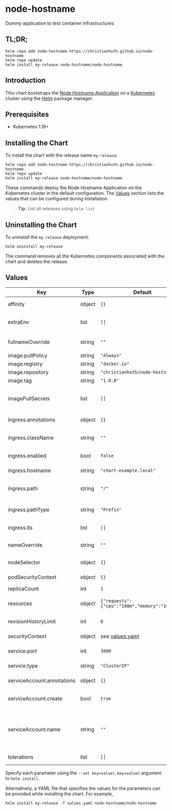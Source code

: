 # node-hostname

Dummy application to test container infrastructures

## TL;DR;

```console
helm repo add node-hostname https://christianhuth.github.io/node-hostname
helm repo update
helm install my-release node-hostname/node-hostname
```

## Introduction

This chart bootstraps the [Node Hostname Application](https://github.com/christianhuth/node-hostname) on a [Kubernetes](http://kubernetes.io) cluster using the [Helm](https://helm.sh) package manager.

## Prerequisites

- Kubernetes 1.19+

## Installing the Chart

To install the chart with the release name `my-release`:

```console
helm repo add node-hostname https://christianhuth.github.io/node-hostname
helm repo update
helm install my-release node-hostname/node-hostname
```

These commands deploy the Node Hostname Application on the Kubernetes cluster in the default configuration. The [Values](#values) section lists the values that can be configured during installation.

> **Tip**: List all releases using `helm list`

## Uninstalling the Chart

To uninstall the `my-release` deployment:

```console
helm uninstall my-release
```

The command removes all the Kubernetes components associated with the chart and deletes the release.

## Values

| Key | Type | Default | Description |
|-----|------|---------|-------------|
| affinity | object | `{}` | Affinity settings for pod assignment |
| extraEnv | list | `[]` | additional environment variables to be added to the pods |
| fullnameOverride | string | `""` | String to fully override `"argocd-extension-metrics.fullname"` |
| image.pullPolicy | string | `"Always"` | image pull policy |
| image.registry | string | `"docker.io"` | image registory |
| image.repository | string | `"christianhuth/node-hostname"` | image repository |
| image.tag | string | `"1.0.0"` | Overrides the image tag |
| imagePullSecrets | list | `[]` | If defined, uses a Secret to pull an image from a private Docker registry or repository. |
| ingress.annotations | object | `{}` | Additional annotations for the Ingress resource |
| ingress.className | string | `""` | IngressClass that will be be used to implement the Ingress |
| ingress.enabled | bool | `false` | Enable ingress record generation |
| ingress.hostname | string | `"chart-example.local"` | The publicly reachable hostname |
| ingress.path | string | `"/"` | The path under witch the frontend should be reached |
| ingress.pathType | string | `"Prefix"` | Valid values: ImplementationSpecific, Exact, Prefix |
| ingress.tls | list | `[]` | An array with the tls configuration |
| nameOverride | string | `""` | Provide a name in place of `argocd-extension-metrics` |
| nodeSelector | object | `{}` | Node labels for pod assignment |
| podSecurityContext | object | `{}` | pod-level security context |
| replicaCount | int | `1` | Number of replicas |
| resources | object | `{"requests":{"cpu":"100m","memory":"100Mi"}}` | Resource limits and requests for the controller pods. |
| revisionHistoryLimit | int | `0` | The number of old ReplicaSets to retain |
| securityContext | object | see [values.yaml](./values.yaml) | container-level security context |
| service.port | int | `3000` | Kubernetes port where service is exposed |
| service.type | string | `"ClusterIP"` | Kubernetes service type |
| serviceAccount.annotations | object | `{}` | Annotations to add to the service account |
| serviceAccount.create | bool | `true` | Specifies whether a service account should be created |
| serviceAccount.name | string | `""` | The name of the service account to use. If not set and create is true, a name is generated using the fullname template |
| tolerations | list | `[]` | Toleration labels for pod assignment |

Specify each parameter using the `--set key=value[,key=value]` argument to `helm install`.

Alternatively, a YAML file that specifies the values for the parameters can be provided while installing the chart. For example,

```console
helm install my-release -f values.yaml node-hostname/node-hostname
```
